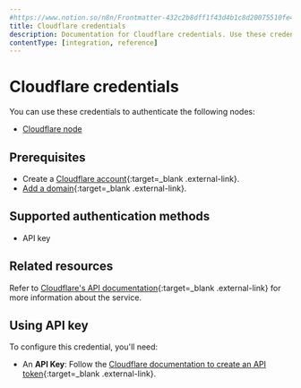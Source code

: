 ```yaml
---
#https://www.notion.so/n8n/Frontmatter-432c2b8dff1f43d4b1c8d20075510fe4
title: Cloudflare credentials
description: Documentation for Cloudflare credentials. Use these credentials to authenticate Cloudflare in n8n, a workflow automation platform.
contentType: [integration, reference]
---
```


# Cloudflare credentials

You can use these credentials to authenticate the following nodes:

* [Cloudflare node](/integrations/builtin/app-nodes/n8n-nodes-base.cloudflare.md)

## Prerequisites

- Create a [Cloudflare account](https://developers.cloudflare.com/fundamentals/setup/account/){:target=_blank .external-link}.
- [Add a domain](https://developers.cloudflare.com/fundamentals/setup/manage-domains/add-site/){:target=_blank .external-link}.

## Supported authentication methods

- API key

## Related resources

Refer to [Cloudflare's API documentation](https://developers.cloudflare.com/fundamentals/api/){:target=_blank .external-link} for more information about the service.

## Using API key

To configure this credential, you'll need:

- An **API Key**: Follow the [Cloudflare documentation to create an API token](https://developers.cloudflare.com/fundamentals/api/get-started/create-token/){:target=_blank .external-link}.

